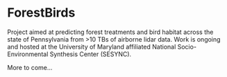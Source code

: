 # ForestBirds
Project aimed at predicting forest treatments and bird habitat across the state of Pennsylvania from >10 TBs of airborne lidar data. Work is ongoing and hosted at the University of Maryland affiliated National Socio-Environmental Synthesis Center (SESYNC).

More to come...
